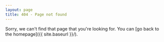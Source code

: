 ```yaml
---
layout: page
title: 404 - Page not found
---
```


Sorry, we can't find that page that you're looking for. You can  [go back to the homepage]({{ site.baseurl }}/).